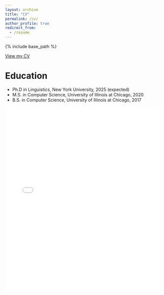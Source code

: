 ```yaml
---
layout: archive
title: "CV"
permalink: /cv/
author_profile: true
redirect_from:
  - /resume
---
```


{% include base_path %}

<a href="/assets/CV.pdf" target="_blank">View my CV</a>

Education
======
* Ph.D in Linguistics, New York University, 2025 (expected)
* M.S. in Computer Science, University of Illinois at Chicago, 2020
* B.S. in Computer Science, University of Illinois at Chicago, 2017
  

<embed src="{{ 'assets/CV.pdf' | relative_url }}" width="100%" height="600px" type="application/pdf">

<!-- Publications
======
  <ul>{% for post in site.publications reversed %}
    {% include archive-single-cv.html %}
  {% endfor %}</ul>
  
Talks
======
  <ul>{% for post in site.talks reversed %}
    {% include archive-single-talk-cv.html  %}
  {% endfor %}</ul>
  
Teaching
======
  <ul>{% for post in site.teaching reversed %}
    {% include archive-single-cv.html %}
  {% endfor %}</ul> -->